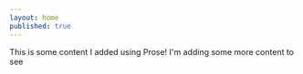 ```yaml
---
layout: home
published: true
---
```

This is some content I added using Prose!  I'm adding some more content to see